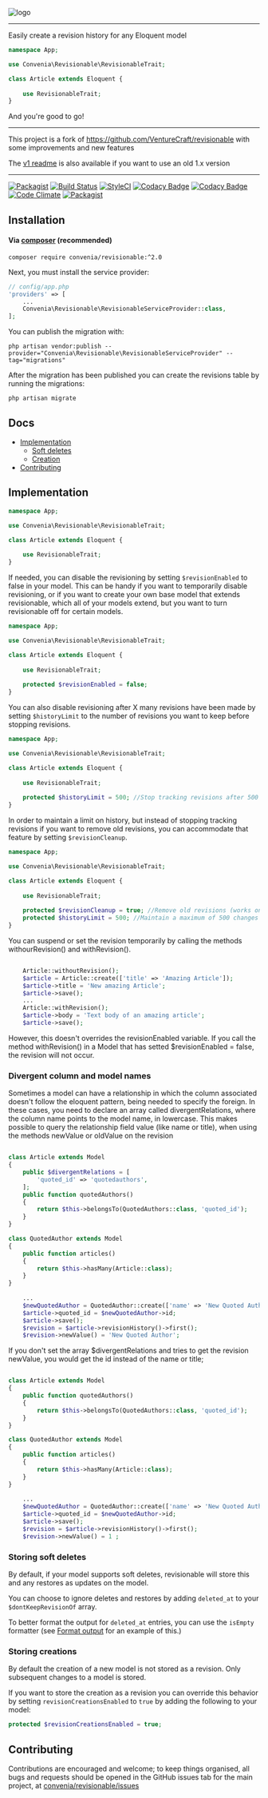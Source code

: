 ![logo](revisionable.png)

---

Easily create a revision history for any Eloquent model

```php
namespace App;

use Convenia\Revisionable\RevisionableTrait;

class Article extends Eloquent {
  
    use RevisionableTrait;
}
```

And you're good to go!

---

This project is a fork of https://github.com/VentureCraft/revisionable with some improvements and new features

The [v1 readme](README_v1.md) is also available if you want to use an old 1.x version 

---

[![Packagist](https://img.shields.io/packagist/v/convenia/revisionable.svg)](https://packagist.org/packages/convenia/revisionable)
[![Build Status](https://travis-ci.org/convenia/revisionable.svg?branch=master)](https://travis-ci.org/convenia/revisionable) [![StyleCI](https://styleci.io/repos/83733995/shield?branch=master)](https://styleci.io/repos/83733995) [![Codacy Badge](https://api.codacy.com/project/badge/Grade/e4ec883fea5d4973a30738c5a1fff1e3)](https://www.codacy.com/app/Convenia/revisionable?utm_source=github.com&amp;utm_medium=referral&amp;utm_content=convenia/revisionable&amp;utm_campaign=Badge_Grade) [![Codacy Badge](https://api.codacy.com/project/badge/Coverage/e4ec883fea5d4973a30738c5a1fff1e3)](https://www.codacy.com/app/Convenia/revisionable?utm_source=github.com&amp;utm_medium=referral&amp;utm_content=convenia/revisionable&amp;utm_campaign=Badge_Coverage) [![Code Climate](https://codeclimate.com/github/convenia/revisionable/badges/gpa.svg)](https://codeclimate.com/github/convenia/revisionable) [![Packagist](https://img.shields.io/packagist/dm/convenia/revisionable.svg)](https://packagist.org/packages/convenia/revisionable)

## Installation

#### Via [composer](http://getcomposer.org/doc/00-intro.md) (recommended)

```
composer require convenia/revisionable:^2.0
```

Next, you must install the service provider:

```php
// config/app.php
'providers' => [
    ...
    Convenia\Revisionable\RevisionableServiceProvider::class,
];
```
You can publish the migration with:

```
php artisan vendor:publish --provider="Convenia\Revisionable\RevisionableServiceProvider" --tag="migrations"
```

After the migration has been published you can create the revisions table by running the migrations:

```
php artisan migrate
```

## Docs

* [Implementation](#implementation)
  * [Soft deletes](#soft)
  * [Creation](#create)
* [Contributing](#contributing)


<a name="implementation"></a>
## Implementation

```php
namespace App;

use Convenia\Revisionable\RevisionableTrait;

class Article extends Eloquent {
  
    use RevisionableTrait;
}
```

If needed, you can disable the revisioning by setting `$revisionEnabled` to false in your model. This can be handy if you want to temporarily disable revisioning, or if you want to create your own base model that extends revisionable, which all of your models extend, but you want to turn revisionable off for certain models.

```php
namespace App;

use Convenia\Revisionable\RevisionableTrait;

class Article extends Eloquent {
  
    use RevisionableTrait;
    
    protected $revisionEnabled = false;
}
```

You can also disable revisioning after X many revisions have been made by setting `$historyLimit` to the number of revisions you want to keep before stopping revisions.

```php
namespace App;

use Convenia\Revisionable\RevisionableTrait;

class Article extends Eloquent {
  
    use RevisionableTrait;
        
    protected $historyLimit = 500; //Stop tracking revisions after 500 changes have been made.
}
```
In order to maintain a limit on history, but instead of stopping tracking revisions if you want to remove old revisions, you can accommodate that feature by setting `$revisionCleanup`.

```php
namespace App;

use Convenia\Revisionable\RevisionableTrait;

class Article extends Eloquent {
  
    use RevisionableTrait;
            
    protected $revisionCleanup = true; //Remove old revisions (works only when used with $historyLimit)
    protected $historyLimit = 500; //Maintain a maximum of 500 changes at any point of time, while cleaning up old revisions.
}
```
You can suspend or set the revision temporarily by calling the methods withourRevision() and withRevision(). 

```php

    Article::withoutRevision();
    $article = Article::create(['title' => 'Amazing Article']);
    $article->title = 'New amazing Article';
    $article->save();
    ...
    Article::withRevision();
    $article->body = 'Text body of an amazing article';
    $article->save();

```
However, this doesn't overrides the revisionEnabled variable. If you call the method withRevision() in a Model that has setted $revisionEnabled = false, the revision will not occur.

<a name="soft"></a>
### Divergent column and model names

Sometimes a model can have a relationship in which the column associated doesn't follow the eloquent pattern, being needed to specify the foreign. In these cases, you need to declare an array called divergentRelations, where the column name points to the model name, in lowercase. This makes possible to query the relationship field value (like name or title), when using the methods newValue or oldValue on the revision

```php

class Article extends Model
{
    public $divergentRelations = [ 
        'quoted_id' => 'quotedauthors',
    ]; 
    public function quotedAuthors() 
    {
        return $this->belongsTo(QuotedAuthors::class, 'quoted_id');
    }
}

class QuotedAuthor extends Model
{
    public function articles()
    {
        return $this->hasMany(Article::class);
    }
}
    
    ...
    $newQuotedAuthor = QuotedAuthor::create(['name' => 'New Quoted Author']);
    $article->quoted_id = $newQuotedAuthor->id;
    $article->save();
    $revision = $article->revisionHistory()->first();
    $revision->newValue() = 'New Quoted Author';

```

If you don't set the array $divergentRelations and tries to get the revision newValue, you would get the id instead of the name or title;

```php

class Article extends Model
{
    public function quotedAuthors() 
    {
        return $this->belongsTo(QuotedAuthors::class, 'quoted_id');
    }
}

class QuotedAuthor extends Model
{
    public function articles()
    {
        return $this->hasMany(Article::class);
    }
}
    
    ...
    $newQuotedAuthor = QuotedAuthor::create(['name' => 'New Quoted Author']);
    $article->quoted_id = $newQuotedAuthor->id;
    $article->save();
    $revision = $article->revisionHistory()->first();
    $revision->newValue() = 1 ;

```
<a name="soft"></a>
### Storing soft deletes

By default, if your model supports soft deletes, revisionable will store this and any restores as updates on the model.

You can choose to ignore deletes and restores by adding `deleted_at` to your `$dontKeepRevisionOf` array.

To better format the output for `deleted_at` entries, you can use the `isEmpty` formatter (see <a href="#format-output">Format output</a> for an example of this.)


<a name="create"></a>
### Storing creations

By default the creation of a new model is not stored as a revision.
Only subsequent changes to a model is stored.

If you want to store the creation as a revision you can override this behavior by setting `revisionCreationsEnabled` to `true` by adding the following to your model:
```php
protected $revisionCreationsEnabled = true;
```


<a name="contributing"></a>
## Contributing

Contributions are encouraged and welcome; to keep things organised, all bugs and requests should be
opened in the GitHub issues tab for the main project, at [convenia/revisionable/issues](https://github.com/convenia/revisionable/issues)